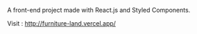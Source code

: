 A front-end project made with React.js and Styled Components.

Visit : http://furniture-land.vercel.app/
